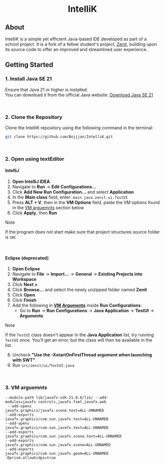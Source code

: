 <div align="center">
  <h1><strong> IntelliK  </strong></h1>
</div>

## About
IntelliK is a simple yet efficient Java-based IDE developed as part of a school project.
It is a fork of a fellow student's project, [Zenit](https://github.com/strazan/zenit), 
building upon its source code to offer an improved and streamlined user experience.


## Getting Started

### 1. Install Java SE 21
Ensure that Java 21 or higher is installed. <br>You can download it from the official Java website:
[Download Java SE 21](https://www.oracle.com/java/technologies/javase/jdk21-archive-downloads.html)

<br>

### 2. Clone the Repository
Clone the IntelliK repository using the following command in the terminal:

```bash
git clone https://github.com/Bojjjan/IntelliK.git
```
<br>

### 2. Open using textEditor
#### IntelliJ

1. **Open IntelliJ IDEA**
2. Navigate to **Run** → **Edit Configurations...**
3. Click **Add New Run Configuration...** and select **Application**
4. In the **Main class** field, enter: ``main.java.zenit.ui.TestUI``
5. Press **ALT + V**, then in the **VM Options** field, paste the VM options found in the [VM arguemnts](#3.-VM-arguemnts) section below
6. Click **Apply**, then **Run**

> [!Note]
> If the program does not start make sure that project structures source folder is ``SRC``

<br>

#### Eclipse (deprecated)
1. **Open Eclipse**
2. Navigate to **File** → **Import...** → **General** → **Existing Projects into Workspace**
3. Click **Next >**
4. Click **Browse...** and select the newly unzipped folder named **Zenit**
5. Click **Open**
6. Click **Finish**
7. Add the following in **[VM Arguments](#3.-VM-arguments)** inside **Run Configurations**:
   - Go to **Run** → **Run Configurations** → **Java Application** → **TestUI** → **Arguments**

> [!Note]
> If the `TestUI` class doesn't appear in the **Java Application** list, try running `TestUI` once. You'll get an error, but the class will then be available in the list.

8. Uncheck **"Use the -XstartOnFirstThread argument when launching with SWT"**
9. Run `src/zenit/ui/TestUI.java`


<br>

### 3. VM arguemnts

```` plaintext
--module-path lib/javafx-sdk-21.0.6/lib/ --add-modules=javafx.controls,javafx.fxml,javafx.web
 --add-opens
javafx.graphics/javafx.scene.text=ALL-UNNAMED
--add-exports
javafx.graphics/com.sun.javafx.text=ALL-UNNAMED
--add-opens
javafx.graphics/com.sun.javafx.text=ALL-UNNAMED
--add-exports
javafx.graphics/com.sun.javafx.scene.text=ALL-UNNAMED
--add-exports
javafx.graphics/com.sun.javafx.scene=ALL-UNNAMED
--add-exports
javafx.graphics/com.sun.javafx.geom=ALL-UNNAMED
-Dprism.allowhidpi=true
````




